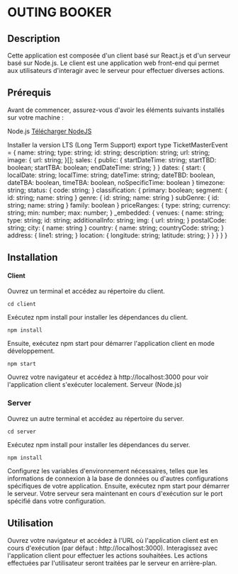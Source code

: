 # OUTING BOOKER

## Description
Cette application est composée d'un client basé sur React.js et d'un serveur basé sur Node.js. Le client est une application web front-end qui permet aux utilisateurs d'interagir avec le serveur pour effectuer diverses actions.

## Prérequis
Avant de commencer, assurez-vous d'avoir les éléments suivants installés sur votre machine :

Node.js [Télécharger NodeJS](https://nodejs.org/)

Installer la version LTS (Long Term Support)
export type TicketMasterEvent = {
    name: string;
    type: string;
    id: string;
    description: string;
    url: string;
    image: {
        url: string;
    }[];
    sales: {
        public: {
            startDateTime: string;
            startTBD: boolean;
            startTBA: boolean;
            endDateTime: string;
        }
    }
    dates: {
        start: {
            localDate: string;
            localTime: string;
            dateTime: string;
            dateTBD: boolean,
            dateTBA: boolean,
            timeTBA: boolean,
            noSpecificTime: boolean
        }
        timezone: string;
        status: {
            code: string;
        }
        classification: {
            primary: boolean;
            segment: {
                id: string;
                name: string
            }
            genre: {
                id: string;
                name: string
            }
            subGenre: {
                id: string;
                name: string
            }
            family: boolean
        }
        priceRanges: {
            type: string;
            currency: string;
            min: number;
            max: number;
        }
        _embedded: {
            venues: {
                name: string;
                type: string;
                id: string;
                additionalInfo: string;
                img: {
                    url: string;
                }
                postalCode: string;
                city: { name: string }
                country: {
                    name: string;
                    countryCode: string;
                }
                address: {
                    line1: string;
                }
                location: {
                    longitude: string;
                    latitude: string;
                }
            }
        }
    }
}
## Installation

#### Client
Ouvrez un terminal et accédez au répertoire du client.
```
cd client
```
Exécutez npm install pour installer les dépendances du client.
```
npm install
```
Ensuite, exécutez npm start pour démarrer l'application client en mode développement.

```
npm start
```
Ouvrez votre navigateur et accédez à http://localhost:3000 pour voir l'application client s'exécuter localement.
Serveur (Node.js)

### Server

Ouvrez un autre terminal et accédez au répertoire du server.
```
cd server
```
Exécutez npm install pour installer les dépendances du server.
```
npm install
```
Configurez les variables d'environnement nécessaires, telles que les informations de connexion à la base de données ou d'autres configurations spécifiques de votre application.
Ensuite, exécutez npm start pour démarrer le serveur.
Votre serveur sera maintenant en cours d'exécution sur le port spécifié dans votre configuration.

## Utilisation

Ouvrez votre navigateur et accédez à l'URL où l'application client est en cours d'exécution (par défaut : http://localhost:3000).
Interagissez avec l'application client pour effectuer les actions souhaitées. Les actions effectuées par l'utilisateur seront traitées par le serveur en arrière-plan.